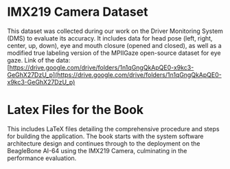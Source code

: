 # IMX219 Camera Dataset

This dataset was collected during our work on the Driver Monitoring System (DMS) to evaluate its accuracy. It includes data for head pose (left, right, center, up, down), eye and mouth closure (opened and closed), as well as a modified true labeling version of the MPIIGaze open-source dataset for eye gaze. Link of the data:
[https://drive.google.com/drive/folders/1n1qGngQkApQE0-x9kc3-GeGhX27DzU_p](https://drive.google.com/drive/folders/1n1qGngQkApQE0-x9kc3-GeGhX27DzU_p)

# Latex Files for the Book
This includes LaTeX files detailing the comprehensive procedure and steps for building the application. The book starts with the system software architecture design and continues through to the deployment on the BeagleBone AI-64 using the IMX219 Camera, culminating in the performance evaluation.

